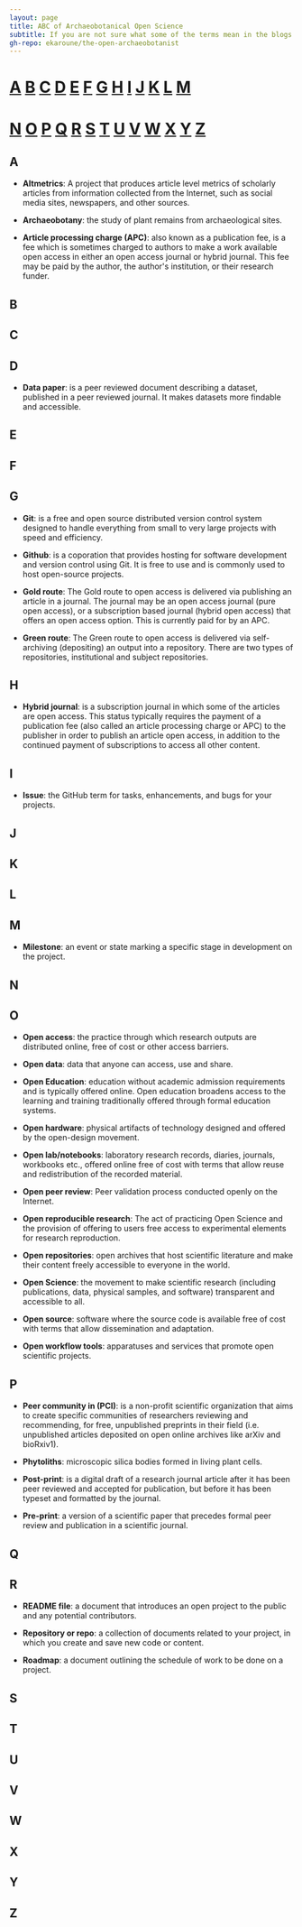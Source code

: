 ```yaml
---
layout: page
title: ABC of Archaeobotanical Open Science
subtitle: If you are not sure what some of the terms mean in the blogs on this website then have a look here!
gh-repo: ekaroune/the-open-archaeobotanist
---
```


# [A](#a)     [B](#b)     [C](#c)     [D](#d)     [E](#e)     [F](#f)     [G](#g)     [H](#h)     [I](#i)     [J](#j)     [K](#k)     [L](#l)     [M](#m)

# [N](#n)     [O](#o)     [P](#p)     [Q](#q)     [R](#r)     [S](#s)     [T](#t)     [U](#u)     [V](#v)     [W](#w)     [X](#x)     [Y](#y)     [Z](#z)

## A

* **Altmetrics**: A project that produces article level metrics of scholarly articles from information collected from the Internet, such as social media sites, newspapers, and other sources.

* **Archaeobotany**: the study of plant remains from archaeological sites.

* **Article processing charge (APC)**: also known as a publication fee, is a fee which is sometimes charged to authors to make a work available open access in either an open access journal or hybrid journal. This fee may be paid by the author, the author's institution, or their research funder.

## B

## C

## D

* **Data paper**: is a peer reviewed document describing a dataset, published in a peer reviewed journal. It makes datasets more findable and accessible.

## E

## F

## G

* **Git**: is a free and open source distributed version control system designed to handle everything from small to very large projects with speed and efficiency.

* **Github**: is a coporation that provides hosting for software development and version control using Git. It is free to use and is commonly used to host open-source projects.

* **Gold route**: The Gold route to open access is delivered via publishing an article in a journal. The journal may be an open access journal (pure open access), or a subscription based journal (hybrid open access) that offers an open access option. This is currently paid for by an APC.

* **Green route**: The Green route to open access is delivered via self-archiving (depositing) an output into a repository. There are two types of repositories, institutional and subject repositories.

## H
* **Hybrid journal**: is a subscription journal in which some of the articles are open access. This status typically requires the payment of a publication fee (also called an article processing charge or APC) to the publisher in order to publish an article open access, in addition to the continued payment of subscriptions to access all other content.

## I

* **Issue**: the GitHub term for tasks, enhancements, and bugs for your projects.

## J

## K

## L

## M

* **Milestone**: an event or state marking a specific stage in development on the project.

## N

## O

* **Open access**: the practice through which research outputs are distributed online, free of cost or other access barriers. 

* **Open data**: data that anyone can access, use and share.

* **Open Education**: education without academic admission requirements and is typically offered online. Open education broadens access to the learning and training traditionally offered through formal education systems.

* **Open hardware**: physical artifacts of technology designed and offered by the open-design movement.

* **Open lab/notebooks**: laboratory research records, diaries, journals, workbooks etc., offered online free of cost with terms that allow reuse and redistribution of the recorded material.

* **Open peer review**: Peer validation process conducted openly on the Internet.

* **Open reproducible research**: The act of practicing Open Science and the provision of offering to users free access to experimental elements for research reproduction.

* **Open repositories**: open archives that host scientific literature and make their content freely accessible to everyone in the world.

* **Open Science**: the movement to make scientific research (including publications, data, physical samples, and software) transparent and accessible to all.

* **Open source**: software where the source code is available free of cost with terms that allow dissemination and adaptation.

* **Open workflow tools**: apparatuses and services that promote open scientific projects.

## P

* **Peer community in (PCI)**: is a non-profit scientific organization that aims to create specific communities of researchers reviewing and recommending, for free, unpublished preprints in their field (i.e. unpublished articles deposited on open online archives like arXiv and bioRxiv1). 

* **Phytoliths**: microscopic silica bodies formed in living plant cells.

* **Post-print**:  is a digital draft of a research journal article after it has been peer reviewed and accepted for publication, but before it has been typeset and formatted by the journal.

* **Pre-print**: a version of a scientific paper that precedes formal peer review and publication in a scientific journal.

## Q

## R

* **README file**: a document that introduces an open project to the public and any potential contributors.

* **Repository or repo**: a collection of documents related to your project, in which you create and save new code or content.

* **Roadmap**: a document outlining the schedule of work to be done on a project.

## S

## T

## U

## V

## W

## X

## Y

## Z



